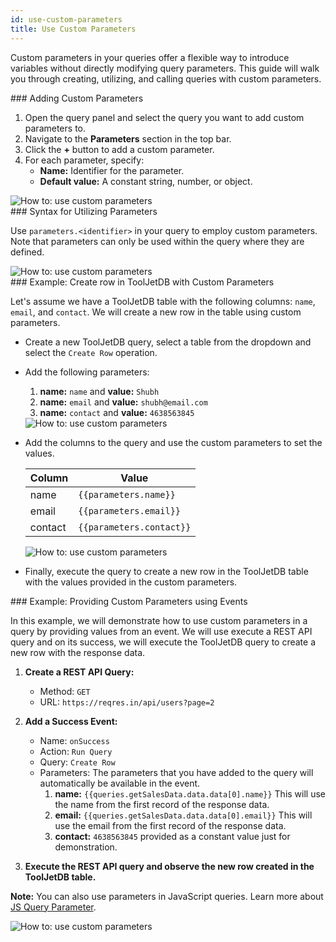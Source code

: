 ```yaml
---
id: use-custom-parameters
title: Use Custom Parameters
---
```


Custom parameters in your queries offer a flexible way to introduce variables without directly modifying query parameters. This guide will walk you through creating, utilizing, and calling queries with custom parameters.

<div>
### Adding Custom Parameters

1. Open the query panel and select the query you want to add custom parameters to.
2. Navigate to the **Parameters** section in the top bar.
3. Click the **+** button to add a custom parameter.
4. For each parameter, specify:
    - **Name:** Identifier for the parameter.
    - **Default value:** A constant string, number, or object.

<div style={{textAlign: 'center'}}>
    <img style={{ border:'0', marginBottom:'15px', borderRadius:'5px', boxShadow: '0px 1px 3px rgba(0, 0, 0, 0.2)' }} className="screenshot-full" src="/img/how-to/custom-parameters/params.png" alt="How to: use custom parameters" />
</div>

</div>

<div>
### Syntax for Utilizing Parameters

Use `parameters.<identifier>` in your query to employ custom parameters. Note that parameters can only be used within the query where they are defined.

<div style={{textAlign: 'center'}}>
    <img style={{ border:'0', marginBottom:'15px', borderRadius:'5px', boxShadow: '0px 1px 3px rgba(0, 0, 0, 0.2)' }} className="screenshot-full" src="/img/how-to/custom-parameters/syntax.png" alt="How to: use custom parameters" />
</div>

</div>

<div>
### Example: Create row in ToolJetDB with Custom Parameters

Let's assume we have a ToolJetDB table with the following columns: `name`, `email`, and `contact`. We will create a new row in the table using custom parameters.

- Create a new ToolJetDB query, select a table from the dropdown and select the `Create Row` operation.

- Add the following parameters:
  1. **name:** `name` and **value:** `Shubh`
  2. **name:** `email` and **value:** `shubh@email.com`
  3. **name:** `contact` and **value:** `4638563845`

  <div>
  <div style={{textAlign: 'center'}}>
   <img style={{ border:'0', marginBottom:'15px', borderRadius:'5px', boxShadow: '0px 1px 3px rgba(0, 0, 0, 0.2)' }} className="screenshot-full" src="/img/how-to/custom-parameters/params1.png" alt="How to: use custom parameters" />
  </div>
  
  </div>

- Add the columns to the query and use the custom parameters to set the values.

  | Column | Value |
  | ------ | ----- |
  | name   | `{{parameters.name}}` |
  | email  | `{{parameters.email}}` |
  | contact| `{{parameters.contact}}` |
  
  <div>
  <div style={{textAlign: 'center'}}>
   <img style={{ border:'0', marginBottom:'15px', borderRadius:'5px', boxShadow: '0px 1px 3px rgba(0, 0, 0, 0.2)' }} className="screenshot-full" src="/img/how-to/custom-parameters/params2.png" alt="How to: use custom parameters" />
  </div>

  </div>

- Finally, execute the query to create a new row in the ToolJetDB table with the values provided in the custom parameters.

</div>

<div>
### Example: Providing Custom Parameters using Events

In this example, we will demonstrate how to use custom parameters in a query by providing values from an event. We will use execute a REST API query and on its success, we will execute the ToolJetDB query to create a new row with the response data.

1. **Create a REST API Query:**
   - Method: `GET`
   - URL: `https://reqres.in/api/users?page=2`

2. **Add a Success Event:**
   - Name: `onSuccess`
   - Action: `Run Query`
   - Query: `Create Row`
   - Parameters: The parameters that you have added to the query will automatically be available in the event.
      1. **name:** `{{queries.getSalesData.data.data[0].name}}` This will use the name from the first record of the response data.
      2. **email:** `{{queries.getSalesData.data.data[0].email}}` This will use the email from the first record of the response data.
      3. **contact:** `4638563845` provided as a constant value just for demonstration.

3. **Execute the REST API query and observe the new row created in the ToolJetDB table.**

**Note:** You can also use parameters in JavaScript queries. Learn more about [JS Query Parameter](/docs/data-sources/run-js/#js-parameters). 

<div style={{textAlign: 'center'}}>
 <img style={{ border:'0', marginBottom:'15px', borderRadius:'5px', boxShadow: '0px 1px 3px rgba(0, 0, 0, 0.2)' }} className="screenshot-full" src="/img/how-to/custom-parameters/custompara.gif" alt="How to: use custom parameters" />
</div>

</div>
